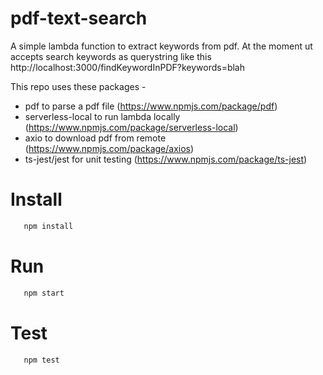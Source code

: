 # pdf-text-search
A simple lambda function to extract keywords from pdf. At the moment ut accepts search keywords as querystring like this http://localhost:3000/findKeywordInPDF?keywords=blah

This repo uses these packages - 
* pdf to parse a pdf file (https://www.npmjs.com/package/pdf)
* serverless-local to run lambda locally (https://www.npmjs.com/package/serverless-local)
* axio to download pdf from remote (https://www.npmjs.com/package/axios)
* ts-jest/jest for unit testing (https://www.npmjs.com/package/ts-jest)


# Install

```javascript
   npm install 
```

# Run

```javascript
   npm start 
```

# Test

```javascript
   npm test 
```


